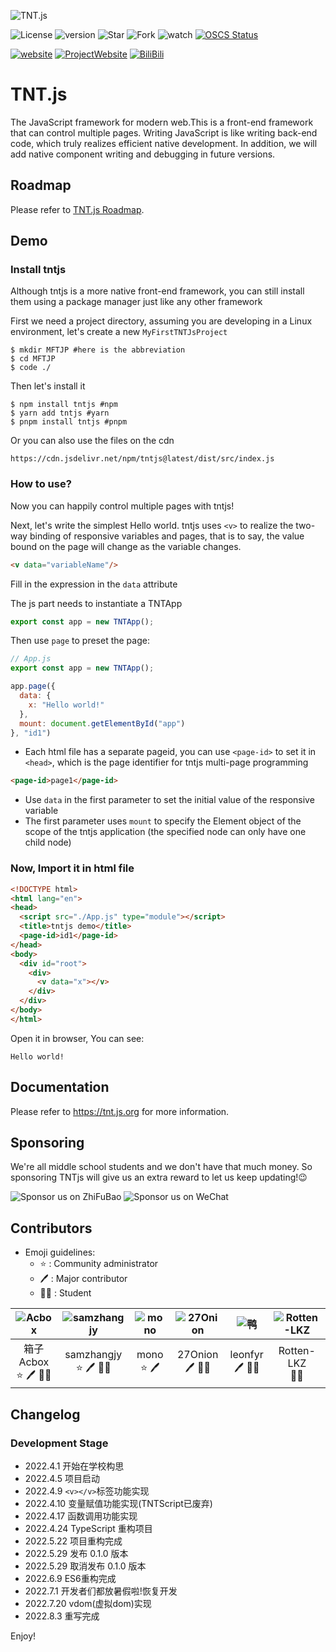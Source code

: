 ![TNT.js](https://img1.imgtp.com/2022/06/13/lPea2J3u.png)

![License](https://img.shields.io/github/license/Bug-Duck/tntjs?style=flat-square)
![version](https://img.shields.io/npm/v/tntjs?style=flat-square)
![Star](https://img.shields.io/github/stars/Bug-Duck/tntjs?color=yellow&logo=github&style=flat-square)
![Fork](https://img.shields.io/github/forks/Bug-Duck/tntjs?color=green&logo=github&style=flat-square)
![watch](https://img.shields.io/github/watchers/Bug-Duck/tntjs?color=blue&logo=github&style=flat-square)
[![OSCS Status](https://www.oscs1024.com/platform/badge/Bug-Duck/tntjs.svg?size=small)](https://www.oscs1024.com/project/Bug-Duck/tntjs?ref=badge_small)

[![website](https://img.shields.io/badge/website-bugduck.cn-yellowgreen?style=flat-square)](https://bugduck.cn)
[![ProjectWebsite](https://img.shields.io/badge/ProjectWebsite-tntjs.bugduck.cn-red?style=flat-square)](https://tntjs.bugduck.cn)
[![BiliBili](https://img.shields.io/static/v1?label=bilibili&message=BugDuck开源团队&color=ff69b4&logo=bilibili&style=flat-square)](https://space.bilibili.com/1959824394?spm_id_from=333.337.0.0)

# TNT.js

The JavaScript framework for modern web.This is a front-end framework that can control multiple pages. Writing JavaScript is like writing back-end code, which truly realizes efficient native development. In addition, we will add native component writing and debugging in future versions.

## Roadmap

Please refer to [TNT.js Roadmap](https://github.com/Bug-Duck/tntjs/blob/master/roadmap.md).

## Demo

### Install tntjs
Although tntjs is a more native front-end framework, you can still install them using a package manager just like any other framework

First we need a project directory, assuming you are developing in a Linux environment, let's create a new `MyFirstTNTJsProject`
```shell
$ mkdir MFTJP #here is the abbreviation
$ cd MFTJP
$ code ./
```

Then let's install it
```shell
$ npm install tntjs #npm
$ yarn add tntjs #yarn
$ pnpm install tntjs #pnpm
```
Or you can also use the files on the cdn
```url
https://cdn.jsdelivr.net/npm/tntjs@latest/dist/src/index.js
```

### How to use?

Now you can happily control multiple pages with tntjs!

Next, let's write the simplest Hello world. tntjs uses `<v>` to realize the two-way binding of responsive variables and pages, that is to say, the value bound on the page will change as the variable changes.
```html
<v data="variableName"/>
```
Fill in the expression in the `data` attribute

The js part needs to instantiate a TNTApp
```js
export const app = new TNTApp();
```

Then use `page` to preset the page:
```js
// App.js
export const app = new TNTApp();

app.page({
  data: {
    x: "Hello world!"
  },
  mount: document.getElementById("app")
}, "id1")
```
* Each html file has a separate pageid, you can use `<page-id>` to set it in `<head>`, which is the page identifier for tntjs multi-page programming
```html
<page-id>page1</page-id>
```
* Use `data` in the first parameter to set the initial value of the responsive variable
* The first parameter uses `mount` to specify the Element object of the scope of the tntjs application (the specified node can only have one child node)

### Now, Import it in html file

```html
<!DOCTYPE html>
<html lang="en">
<head>
  <script src="./App.js" type="module"></script>
  <title>tntjs demo</title>
  <page-id>id1</page-id>
</head>
<body>
  <div id="root">
    <div>
      <v data="x"></v>
    </div>
  </div>
</body>
</html>
```
Open it in browser, You can see:
```text
Hello world!
```

## Documentation

Please refer to <https://tnt.js.org> for more information.

## Sponsoring

We're all middle school students and we don't have that much money. So sponsoring TNTjs will give us an extra reward to let us keep updating!😉

![Sponsor us on ZhiFuBao](https://img1.imgtp.com/2022/06/13/19puVIav.jpg)
![Sponsor us on WeChat](https://image.bugduck.cn/other/skm-weixin.png)

## Contributors

- Emoji guidelines:
  - :star: : Community administrator
  - :pen: : Major contributor
  - :student: : Student

|![Acbox](https://github.com/sheepbox8646.png)|![samzhangjy](https://github.com/samzhangjy.png)|![mono](http://q1.qlogo.cn/g?b=qq&nk=3151435932&s=640)|![27Onion](https://github.com/onion108.png)|![鸭](http://q1.qlogo.cn/g?b=qq&nk=3593809064&s=640)|![Rotten-LKZ](https://github.com/Rotten-LKZ.png)|
|:-:|:-:|:-:|:-:|:-:|:-:|
|箱子Acbox<br /> :star: :pen: :student:|samzhangjy<br /> :star: :pen: :student:|mono <br /> :star: :pen:|27Onion<br /> :pen: :student:|leonfyr <br /> :pen: :student:|Rotten-LKZ <br /> :student:|

## Changelog

### Development Stage

- 2022.4.1 开始在学校构思
- 2022.4.5 项目启动
- 2022.4.9 `<v></v>`标签功能实现
- 2022.4.10 变量赋值功能实现(TNTScript已废弃)
- 2022.4.17 函数调用功能实现
- 2022.4.24 TypeScript 重构项目
- 2022.5.22 项目重构完成
- 2022.5.29 发布 0.1.0 版本
- 2022.5.29 取消发布 0.1.0 版本
- 2022.6.9 ES6重构完成
- 2022.7.1 开发者们都放暑假啦!恢复开发
- 2022.7.20 vdom(虚拟dom)实现
- 2022.8.3 重写完成

Enjoy!
